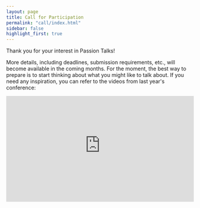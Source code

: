 ```yaml
---
layout: page
title: Call for Participation
permalink: "call/index.html"
sidebar: false
highlight_first: true
---
```


Thank you for your interest in Passion Talks!

More details, including deadlines, submission requirements, etc., will
become available in the coming months. For the moment, the best way to
prepare is to start thinking about what you might like to talk
about. If you need any inspiration, you can refer to the videos from
last year's conference:

<style>.embed-container { position: relative; padding-bottom: 56.25%; height: 0; overflow: hidden; max-width: 100%; } .embed-container iframe, .embed-container object, .embed-container embed { position: absolute; top: 0; left: 0; width: 100%; height: 100%; }</style><div class="embed-container"><iframe src="https://www.youtube-nocookie.com/embed/videoseries?list=PLs2YhJP9isqgabhQ4jPK3krOnylvHT6oR" frameborder="0" allowfullscreen></iframe></div>
